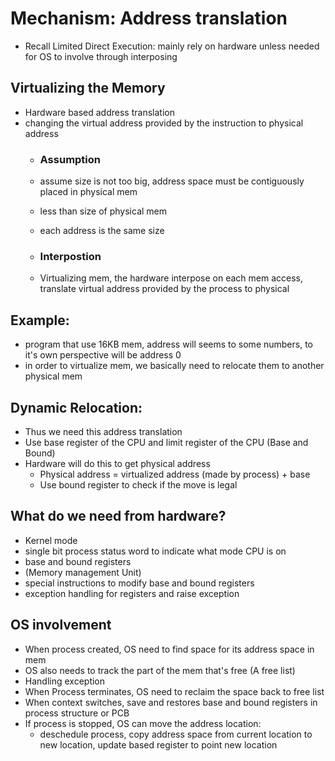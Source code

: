 # Mechanism: Address translation
- Recall Limited Direct Execution: mainly rely on hardware unless needed for OS to involve through interposing
## Virtualizing the Memory
- Hardware based address translation
- changing the virtual address provided by the instruction to physical address
    - ### Assumption
    - assume size is not too big, address space must be contiguously placed in physical mem
    - less than size of physical mem
    - each address is the same size 

    - ### Interpostion
    - Virtualizing mem, the hardware interpose on each mem access, translate virtual address provided by the process to physical

## Example:
- program that use 16KB mem, address will seems to some numbers, to it's own perspective will be address 0
- in order to virtualize mem, we basically need to relocate them to another physical mem

## Dynamic Relocation:
- Thus we need this address translation
- Use base register of the CPU and limit register of the CPU (Base and Bound)
- Hardware will do this to get physical address
    - Physical address = virtualized address (made by process) + base
    - Use bound register to check if the move is legal

## What do we need from hardware?
- Kernel mode
- single bit process status word to indicate what mode CPU is on
- base and bound registers 
- (Memory management Unit)
- special instructions to modify base and bound registers
- exception handling for registers and raise exception


## OS involvement
- When process created, OS need to find space for its address space in mem
- OS also needs to track the part of the mem that's free (A free list)
- Handling exception
- When Process terminates, OS need to reclaim the space back to free list
- When context switches, save and restores base and bound registers in process structure or PCB
- If process is stopped, OS can move the address location:
    - deschedule process, copy address space from current location to new location, update based register to point new location 
